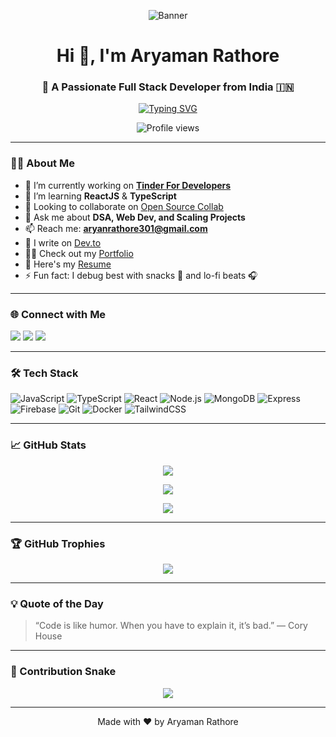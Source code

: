 <!-- Banner -->
<p align="center">
  <img src="https://raw.githubusercontent.com/AryamanRathr0re/AryamanRathr0re/main/assets/banner.gif" alt="Banner" />
</p>

<h1 align="center">Hi 👋, I'm Aryaman Rathore</h1>
<h3 align="center">🚀 A Passionate Full Stack Developer from India 🇮🇳</h3>

<p align="center">
  <a href="https://github.com/AryamanRathr0re">
    <img src="https://readme-typing-svg.herokuapp.com?font=Fira+Code&size=22&duration=3000&pause=1000&color=F7931E&center=true&width=435&lines=Full+Stack+Developer;Open+Source+Contributor;MERN+Stack+Lover;Tech+Enthusiast+%F0%9F%9A%80" alt="Typing SVG" />
  </a>
</p>

<p align="center">
  <img src="https://komarev.com/ghpvc/?username=AryamanRathr0re&label=Profile%20views&color=0e75b6&style=flat" alt="Profile views" />
</p>

---

### 🧑‍💻 About Me

- 🔭 I’m currently working on [**Tinder For Developers**](https://github.com/aryamanrathore/tinder-for-developers)  
- 🌱 I’m learning **ReactJS** & **TypeScript**  
- 👯 Looking to collaborate on [Open Source Collab](https://github.com/aryamanrathore/open-source-collab)  
- 💬 Ask me about **DSA, Web Dev, and Scaling Projects**  
- 📫 Reach me: **aryanrathore301@gmail.com**  
- 📝 I write on [Dev.to](https://dev.to/)  
- 👨‍💻 Check out my [Portfolio](https://aryamanrathore.dev)  
- 📄 Here's my [Resume](https://aryamanrathore.dev/resume.pdf)  
- ⚡ Fun fact: I debug best with snacks 🍕 and lo-fi beats 🎧

---

### 🌐 Connect with Me

<p align="left">
  <a href="https://linkedin.com/in/aryamanrathore"><img src="https://img.shields.io/badge/-LinkedIn-blue?style=for-the-badge&logo=Linkedin&logoColor=white"/></a>
  <a href="mailto:aryanrathore301@gmail.com"><img src="https://img.shields.io/badge/-Gmail-D14836?style=for-the-badge&logo=gmail&logoColor=white"/></a>
  <a href="https://twitter.com/aryaman_codes"><img src="https://img.shields.io/badge/-Twitter-1DA1F2?style=for-the-badge&logo=twitter&logoColor=white"/></a>
</p>

---

### 🛠️ Tech Stack

![JavaScript](https://img.shields.io/badge/-JavaScript-black?style=flat-square&logo=javascript)
![TypeScript](https://img.shields.io/badge/-TypeScript-3178C6?style=flat-square&logo=typescript&logoColor=white)
![React](https://img.shields.io/badge/-React-black?style=flat-square&logo=react)
![Node.js](https://img.shields.io/badge/-Node.js-black?style=flat-square&logo=node.js)
![MongoDB](https://img.shields.io/badge/-MongoDB-4ea94b?style=flat-square&logo=mongodb)
![Express](https://img.shields.io/badge/-Express-black?style=flat-square&logo=express)
![Firebase](https://img.shields.io/badge/-Firebase-ffca28?style=flat-square&logo=firebase)
![Git](https://img.shields.io/badge/-Git-black?style=flat-square&logo=git)
![Docker](https://img.shields.io/badge/-Docker-2496ED?style=flat-square&logo=docker)
![TailwindCSS](https://img.shields.io/badge/-TailwindCSS-06B6D4?style=flat-square&logo=tailwind-css)

---

### 📈 GitHub Stats

<p align="center">
  <img src="https://github-readme-stats.vercel.app/api?username=AryamanRathr0re&show_icons=true&theme=tokyonight" />
</p>
<p align="center">
  <img src="https://github-readme-streak-stats.herokuapp.com/?user=AryamanRathr0re&theme=tokyonight" />
</p>
<p align="center">
  <img src="https://github-readme-stats.vercel.app/api/top-langs/?username=AryamanRathr0re&layout=compact&theme=tokyonight" />
</p>

---

### 🏆 GitHub Trophies

<p align="center">
  <img src="https://github-profile-trophy.vercel.app/?username=AryamanRathr0re&theme=onedark&no-frame=true&no-bg=true&margin-w=4" />
</p>

---

### 💡 Quote of the Day

> “Code is like humor. When you have to explain it, it’s bad.” — Cory House

---

### 🐍 Contribution Snake

<p align="center">
  <img src="https://raw.githubusercontent.com/AryamanRathr0re/AryamanRathr0re/output/github-contribution-grid-snake.svg" />
</p>

---

<p align="center">Made with ❤️ by Aryaman Rathore</p>
